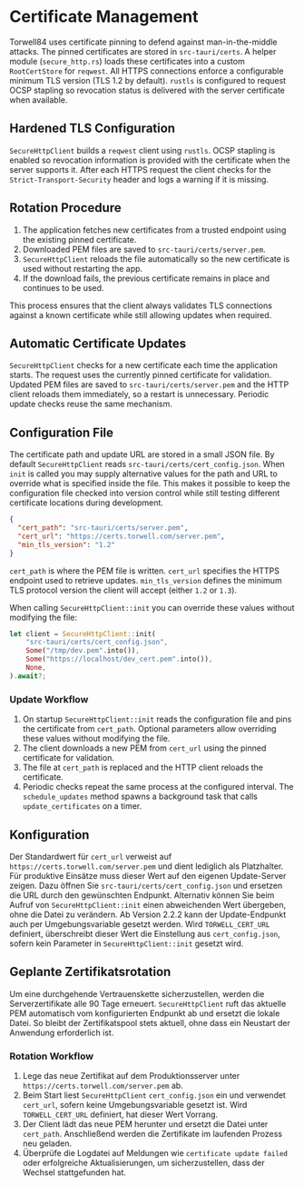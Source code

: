 # Certificate Management

Torwell84 uses certificate pinning to defend against man-in-the-middle attacks. The pinned certificates are stored in `src-tauri/certs`. A helper module (`secure_http.rs`) loads these certificates into a custom `RootCertStore` for `reqwest`.
All HTTPS connections enforce a configurable minimum TLS version (TLS&nbsp;1.2 by default). `rustls` is configured to request OCSP stapling so revocation status is delivered with the server certificate when available.

## Hardened TLS Configuration

`SecureHttpClient` builds a `reqwest` client using `rustls`. OCSP stapling is
enabled so revocation information is provided with the certificate when the
server supports it. After each HTTPS request the client checks for the
`Strict-Transport-Security` header and logs a warning if it is missing.

## Rotation Procedure

1. The application fetches new certificates from a trusted endpoint using the existing pinned certificate.
2. Downloaded PEM files are saved to `src-tauri/certs/server.pem`.
3. `SecureHttpClient` reloads the file automatically so the new certificate is used without restarting the app.
4. If the download fails, the previous certificate remains in place and continues to be used.

This process ensures that the client always validates TLS connections against a known certificate while still allowing updates when required.

## Automatic Certificate Updates

`SecureHttpClient` checks for a new certificate each time the application
starts. The request uses the currently pinned certificate for validation.
Updated PEM files are saved to `src-tauri/certs/server.pem` and the HTTP client
reloads them immediately, so a restart is unnecessary. Periodic update checks
reuse the same mechanism.

## Configuration File

The certificate path and update URL are stored in a small JSON file. By default
`SecureHttpClient` reads `src-tauri/certs/cert_config.json`. When `init` is
called you may supply alternative values for the path and URL to override what
is specified inside the file.  This makes it possible to keep the configuration
file checked into version control while still testing different certificate
locations during development.

```json
{
  "cert_path": "src-tauri/certs/server.pem",
  "cert_url": "https://certs.torwell.com/server.pem",
  "min_tls_version": "1.2"
}
```

`cert_path` is where the PEM file is written. `cert_url` specifies the HTTPS
endpoint used to retrieve updates. `min_tls_version` defines the minimum TLS
protocol version the client will accept (either `1.2` or `1.3`).

When calling `SecureHttpClient::init` you can override these values without
modifying the file:

```rust
let client = SecureHttpClient::init(
    "src-tauri/certs/cert_config.json",
    Some("/tmp/dev.pem".into()),
    Some("https://localhost/dev_cert.pem".into()),
    None,
).await?;
```

### Update Workflow

1. On startup `SecureHttpClient::init` reads the configuration file and pins the
   certificate from `cert_path`. Optional parameters allow overriding these
   values without modifying the file.
2. The client downloads a new PEM from `cert_url` using the pinned certificate
   for validation.
3. The file at `cert_path` is replaced and the HTTP client reloads the
   certificate.
4. Periodic checks repeat the same process at the configured interval. The
   `schedule_updates` method spawns a background task that calls
   `update_certificates` on a timer.

## Konfiguration

Der Standardwert für `cert_url` verweist auf `https://certs.torwell.com/server.pem` und dient lediglich als Platzhalter.
Für produktive Einsätze muss dieser Wert auf den eigenen Update-Server zeigen.
Dazu öffnen Sie `src-tauri/certs/cert_config.json` und ersetzen die URL durch den gewünschten Endpunkt.
Alternativ können Sie beim Aufruf von `SecureHttpClient::init` einen abweichenden Wert übergeben, ohne die Datei zu verändern.
Ab Version 2.2.2 kann der Update-Endpunkt auch per Umgebungsvariable gesetzt werden.
Wird `TORWELL_CERT_URL` definiert, überschreibt dieser Wert die Einstellung aus
`cert_config.json`, sofern kein Parameter in `SecureHttpClient::init` gesetzt
wird.

## Geplante Zertifikatsrotation

Um eine durchgehende Vertrauenskette sicherzustellen, werden die
Serverzertifikate alle 90 Tage erneuert. `SecureHttpClient` ruft das
aktuelle PEM automatisch vom konfigurierten Endpunkt ab und ersetzt die
lokale Datei. So bleibt der Zertifikatspool stets aktuell, ohne dass ein
Neustart der Anwendung erforderlich ist.

### Rotation Workflow

1. Lege das neue Zertifikat auf dem Produktionsserver unter
   `https://certs.torwell.com/server.pem` ab.
2. Beim Start liest `SecureHttpClient` `cert_config.json` ein und
   verwendet `cert_url`, sofern keine Umgebungsvariable gesetzt ist.
   Wird `TORWELL_CERT_URL` definiert, hat dieser Wert Vorrang.
3. Der Client lädt das neue PEM herunter und ersetzt die Datei unter
   `cert_path`. Anschließend werden die Zertifikate im laufenden Prozess
   neu geladen.
4. Überprüfe die Logdatei auf Meldungen wie
   `certificate update failed` oder erfolgreiche Aktualisierungen, um
   sicherzustellen, dass der Wechsel stattgefunden hat.
